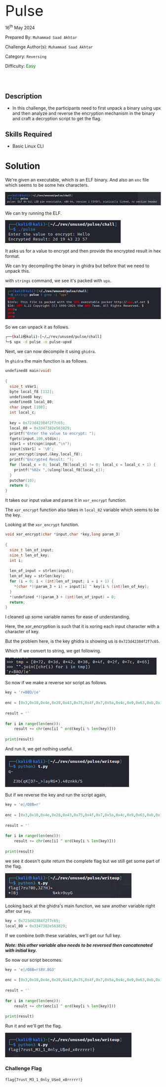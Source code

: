 <font size='10'>Pulse</font>

16<sup>th</sup> May 2024

Prepared By: `Muhammad Saad Akhtar`

Challenge Author(s): `Muhammad Saad Akhtar`

Category: `Reversing`

Difficulty: <font color='green'>Easy</font>

<br><br>

## Description

- In this challenge, the participants need to first unpack a binary using upx and then analyze and reverse the encryption mechanism in the binary and craft a decryption script to get the flag.

## Skills Required

- Basic Linux CLI

# Solution

We're given an executable, which is an ELF binary. And also an `enc` file which seems to be some hex characters.

![img](assets/0.png)

We can try running the ELF.

![img](assets/1.png)

It asks us for a value to encrypt and then provide the encrypted result in hex format.

We can try decompiling the binary in ghidra but before that we need to unpack this.

with `strings` command, we see it's packed with `upx`.

![img](assets/2.png)

So we can unpack it as follows.

```bash
┌──(kali㉿kali)-[~/…/rev/unused/pulse/chall]
└─$ upx -d pulse -o pulse-upxd
```

Next, we can now decompile it using `ghidra`.

In `ghidra` the main function is as follows.

```c
undefined8 main(void)

{
  size_t sVar1;
  byte local_f8 [112];
  undefined8 key;
  undefined8 local_80;
  char input [108];
  int local_c;
  
  key = 0x723d42384f2f7c65;
  local_80 = 0x3347382e563829;
  printf("Enter the value to encrypt: ");
  fgets(input,100,stdin);
  sVar1 = strcspn(input,"\n");
  input[sVar1] = '\0';
  xor_encrypt(input,&key,local_f8);
  printf("Encrypted Result: ");
  for (local_c = 0; local_f8[local_c] != 0; local_c = local_c + 1) {
    printf("%02x ",(ulong)local_f8[local_c]);
  }
  putchar(10);
  return 0;
}
```

It takes our input value and parse it in `xor_encrypt` function.

The `xor_encrypt` function also takes in `local_82` variable which seems to be the key.

Looking at the `xor_encrypt` function.

```c
void xor_encrypt(char *input,char *key,long param_3)

{
  size_t len_of_input;
  size_t len_of_key;
  int i;
  
  len_of_input = strlen(input);
  len_of_key = strlen(key);
  for (i = 0; i < (int)len_of_input; i = i + 1) {
    *(char *)(param_3 + i) = input[i] ^ key[i % (int)len_of_key];
  }
  *(undefined *)(param_3 + (int)len_of_input) = 0;
  return;
}
```

I cleaned up some variable names for ease of understanding.

Here, the xor_encryption is such that it is xoring each input character with a character of key.

But the problem here, is the key ghidra is showing us is `0x723d42384f2f7c65`.

Which if we convert to string, we get following.

![img](assets/5.png)

So now if we make a reverse xor script as follows.

```python
key = 'r=B8O/|e'

enc = [0x3,0x10,0x4e,0x28,0x43,0x75,0x4f,0x7,0x5a,0x4c,0x9,0x63,0xb,0x18,0x2,0x3a,0x4c,0x41,0x23,0x41,0x1d,0x68,0x56,0x4c,0x5c,0x9,0x56,0x8,0x35,0x41,0x17,0xe,0x5d,0x6e,0x45]

result = ''

for i in range(len(enc)):
    result += chr(enc[i] ^ ord(key[i % len(key)]))

print(result)
```

And run it, we get nothing useful.

![img](assets/6.png)

But if we reverse the key and run the script again,

```python
key = 'e|/O8B=r'

enc = [0x3,0x10,0x4e,0x28,0x43,0x75,0x4f,0x7,0x5a,0x4c,0x9,0x63,0xb,0x18,0x2,0x3a,0x4c,0x41,0x23,0x41,0x1d,0x68,0x56,0x4c,0x5c,0x9,0x56,0x8,0x35,0x41,0x17,0xe,0x5d,0x6e,0x45]

result = ''

for i in range(len(enc)):
    result += chr(enc[i] ^ ord(key[i % len(key)]))

print(result)
```

we see it doesn't quite return the complete flag but we still get some part of the flag.

![img](assets/3.png)

Looking back at the ghidra's main function, we saw another variable right after our `key`.

```c
key = 0x723d42384f2f7c65;
local_80 = 0x3347382e563829;
```

If we combine both these variables, we'll get our full key.

***Note: this other variable also needs to be reversed then concatenated with initial key.***

So now our script becomes.

```python
key = 'e|/O8B=r)8V.8G3'

enc = [0x3,0x10,0x4e,0x28,0x43,0x75,0x4f,0x7,0x5a,0x4c,0x9,0x63,0xb,0x18,0x2,0x3a,0x4c,0x41,0x23,0x41,0x1d,0x68,0x56,0x4c,0x5c,0x9,0x56,0x8,0x35,0x41,0x17,0xe,0x5d,0x6e,0x45]

result = ''

for i in range(len(enc)):
    result += chr(enc[i] ^ ord(key[i % len(key)]))

print(result)
```

Run it and we'll get the flag.

![img](assets/4.png)


### Challenge Flag

`flag{7rust_M3_1_0nly_U$ed_x0rrrrr!}`